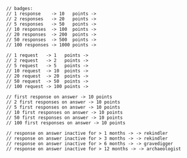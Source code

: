     // badges:
    // 1 response    -> 10   points ->
    // 2 responses   -> 20   points ->
    // 5 responses   -> 50   points ->
    // 10 responses  -> 100  points ->
    // 20 responses  -> 200  points ->
    // 50 responses  -> 500  points ->
    // 100 responses -> 1000 points ->

    // 1 request   -> 1   points ->
    // 2 request   -> 2   points ->
    // 5 request   -> 5   points ->
    // 10 request  -> 10  points ->
    // 20 request  -> 20  points ->
    // 50 request  -> 50  points ->
    // 100 request -> 100 points ->

    // first response on answer -> 10 points
    // 2 first responses on answer -> 10 points
    // 5 first responses on answer -> 10 points
    // 10 first responses on answer -> 10 points
    // 50 first responses on answer -> 10 points
    // 100 first responses on answer -> 10 points

    // response on answer inactive for > 1 months -> -> rekindler
    // response on answer inactive for > 3 months -> -> rekindler
    // response on answer inactive for > 6 months -> -> gravedigger
    // response on answer inactive for > 12 months -> -> archaeologist
